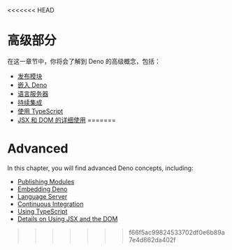 <<<<<<< HEAD
# 高级部分

在这一章节中，你将会了解到 Deno 的高级概念，包括：

- [发布模块](./advanced/publishing.md)
- [嵌入 Deno](./advanced/embedding_deno.md)
- [语言服务器](./advanced/language_server.md)
- [持续集成](./advanced/continuous_integration.md)
- [使用 TypeScript](./advanced/typescript.md)
- [JSX 和 DOM 的详细使用](./advanced/jsx_dom.md)
=======
# Advanced

In this chapter, you will find advanced Deno concepts, including:

- [Publishing Modules](./advanced/publishing.md)
- [Embedding Deno](./advanced/embedding_deno.md)
- [Language Server](./advanced/language_server.md)
- [Continuous Integration](./advanced/continuous_integration.md)
- [Using TypeScript](./advanced/typescript.md)
- [Details on Using JSX and the DOM](./advanced/jsx_dom.md)
>>>>>>> f66f5ac99824533702df0e6b89a7e4d862da402f
